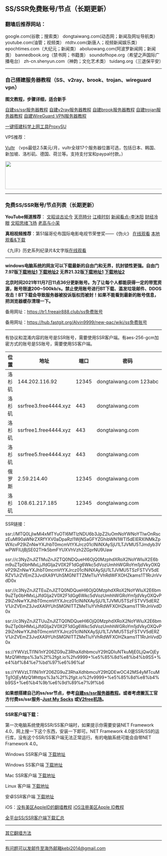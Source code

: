 ## SS/SSR免费账号/节点（长期更新）

### 翻墙后推荐网站：

google.com(谷歌；搜索类） dongtaiwang.com(动态网；新闻及网址导航类）  youtube.com(油管；视频类）  ntdtv.com(新唐人；视频新闻娱乐类）    epochtimes.com（大纪元；新闻类）  aboluowang.com(阿波罗新闻网；新闻类） bannedbook.org（禁书网；书籍类）   soundofhope.org（希望之声国际广播电台） zh-cn.shenyun.com（神韵；文化艺术类） tuidang.org（三退保平安）

***

### 自己搭建服务器教程（SS、v2ray、brook、trojan、wireguard vpn） 

**图文教程，步骤详细，适合新手**

[自建ss/ssr服务器教程](https://github.com/Alvin9999/new-pac/wiki/%E8%87%AA%E5%BB%BAss%E6%9C%8D%E5%8A%A1%E5%99%A8%E6%95%99%E7%A8%8B) 
[自建v2ray服务器教程](https://github.com/Alvin9999/new-pac/wiki/%E8%87%AA%E5%BB%BAv2ray%E6%9C%8D%E5%8A%A1%E5%99%A8%E6%95%99%E7%A8%8B) 
[自建brook服务器教程](https://github.com/Alvin9999/new-pac/wiki/%E8%87%AA%E5%BB%BAbrook%E6%9C%8D%E5%8A%A1%E5%99%A8%E6%95%99%E7%A8%8B) 
[自建trojan服务器教程](https://github.com/Alvin9999/new-pac/wiki/%E8%87%AA%E5%BB%BAtrojan%E6%9C%8D%E5%8A%A1%E5%99%A8%E6%95%99%E7%A8%8B) 
[自建WireGuard VPN服务器教程](https://github.com/Alvin9999/new-pac/wiki/%E8%87%AA%E5%BB%BAWireGuard-VPN%E6%9C%8D%E5%8A%A1%E5%99%A8%E6%95%99%E7%A8%8B) 

[一键搭建科学上网工具ProxySU](https://github.com/Alvin9999/new-pac/wiki/%E4%B8%80%E9%94%AE%E6%90%AD%E5%BB%BA%E7%A7%91%E5%AD%A6%E4%B8%8A%E7%BD%91%E5%B7%A5%E5%85%B7ProxySU)

VPS推荐：

[Vultr](https://www.vultr.com/?ref=7048874) （vps最低2.5美元/月，vultr全球17个服务器位置可选，包括日本、韩国、新加坡、洛杉矶、德国、荷兰等。支持支付宝和paypal付款。）

<a href="https://www.vultr.com/?ref=7048874"><img src="https://www.vultr.com/media/banners/banner_728x90.png" width="728" height="90"></a>

***

### 免费SS/SSR账号/节点列表（长期更新）

**YouTube频道推荐**： [文昭谈古论今](https://www.youtube.com/channel/UCtAIPjABiQD3qjlEl1T5VpA/featured)  [天亮時分](https://www.youtube.com/channel/UCjvjNeHndz4PGs9JXhzdHqw/videos)  [江峰时刻](https://www.youtube.com/channel/UCa6ERCDt3GzkvLye32ar89w/videos)  [新闻看点-李沐阳](https://www.youtube.com/channel/UCPMqbkR35zZV1ysWGXJPW-w/videos)   [财经冷眼](https://www.youtube.com/c/%E8%B4%A2%E7%BB%8F%E5%86%B7%E7%9C%BC/videos) [文昭思绪飞扬](https://www.youtube.com/channel/UCTu_hTaVf3DJMpMIyOAq2Ew/videos) [老高与小茉](https://www.youtube.com/channel/UCMUnInmOkrWN4gof9KlhNmQ/videos) 

**真相视频推荐**：第51届哥伦布国际电影电视节荣誉奖——《伪火》  [在线观看](http://cn.ntdtv.com/gb/2014/01/07/a24016.html)  [本地观看&下载](http://video1.freeair777.club/%E4%BC%AA%E7%81%AB.mp4)

《九评》历史系列纪录片&文字版[在线观看](https://www.tuidang.org/9ping/)

***

**windows电脑系统的网友可以下载最新的自由门和无界，抗封锁性更强。自由门7.97版[下载地址1](https://tr101.free4444.xyz/fg797p.zip) [下载地址2](https://tr71.free4444.xyz/fg797p.zip) 无界21.32版[下载地址1](https://tr101.free4444.xyz/u2132.exe) [下载地址2](https://tr71.free4444.xyz/u2132.exe)**


**北京时间2021年11月7日11点36分更新账号。为了让每个人都能获得一定的带宽资源，账号限速200~500kb/s。禁止使用账号进行BT下载、滥发垃圾邮件、DDOS攻击！BT下载会导致服务器被投诉版权而被封！如果不能看到最新的账号信息，把浏览器缓存清理一下。**

备用网址：https://tr1.freeair888.club/ss免费账号 

备用网址：https://hub.fastgit.org/Alvin9999/new-pac/wiki/ss免费账号 

***

有协议和混淆内容的账号是SSR账号，需要使用SSR客户端。有aes-256-gcm加密方式的账号是SS账号，需要使用SS客户端。

<table id="tablepress-1">
<thead>
<tr>
<th>位置</th>
<th>地址</th>
<th>端口</th>
<th>密码</th>
<th>加密方式</th>
<th>协议</th>
<th>混淆</th>
</tr>
</thead>
<tbody>
<tr>
<td>洛杉矶</td>
<td>144.202.116.92</td>
<td>12345</td>
<td>dongtaiwang.com&nbsp;123abc</td>
<td>chacha20</td>
<td>origin</td>
<td>tls1.2_ticket_auth</td>
</tr>
<tr>
<td>洛杉矶</td>
<td>ssrfree3.free4444.xyz</td>
<td>443</td>
<td>dongtaiwang.com</td>
<td>none</td>
<td>auth_chain_a</td>
<td>tls1.2_ticket_auth</td>
</tr>
<tr>
<td>洛杉矶</td>
<td>ssrfree1.free4444.xyz</td>
<td>443</td>
<td>dongtaiwang.com</td>
<td>none</td>
<td>auth_chain_a</td>
<td>tls1.2_ticket_auth</td>
</tr>
<tr>
<td>洛杉矶</td>
<td>ssrfree5.free4444.xyz</td>
<td>443</td>
<td>dongtaiwang.com</td>
<td>none</td>
<td>auth_chain_a</td>
<td>tls1.2_ticket_auth</td>
</tr>
<tr>
<td>俄罗斯</td>
<td>2.59.214.40</td>
<td>12345</td>
<td>dongtaiwang.com</td>
<td>aes-256-gcm</td>
<td></td>
<td></td>
</tr>
<tr>
<td>洛杉矶</td>
<td>108.61.217.185</td>
<td>12345</td>
<td>dongtaiwang.com</td>
<td>aes-256-gcm</td>
<td></td>
<td></td>
</tr>
</tbody>
</table>

SSR链接：

ssr://MTQ0LjIwMi4xMTYuOTI6MTIzNDU6b3JpZ2luOmNoYWNoYTIwOnRsczEuMl90aWNrZXRfYXV0aDpaRzl1WjNSaGFYZGhibWN1WTI5dElERXlNMkZpWXcvP29iZnNwYXJhbT0mcmVtYXJrcz01clNiNXAySjU1LTJVMU5TJmdyb3VwPWFIUjBjSE02THk5bmFYUXVhVzh2ZGprNU9Uaw

ssr://c3NyZnJlZTMuZnJlZTQ0NDQueHl6OjQ0MzphdXRoX2NoYWluX2E6bm9uZTp0bHMxLjJfdGlja2V0X2F1dGg6Wkc5dVozUmhhWGRoYm1jdVkyOXQvP29iZnNwYXJhbT0mcmVtYXJrcz01clNiNXAySjU1LTJVMU5TSzFSTVV5dERZV1JrZVEmZ3JvdXA9YUhSMGNITTZMeTluYVhRdWFXOHZkams1T1RrJnVvdD0x

ssr://c3NyZnJlZTEuZnJlZTQ0NDQueHl6OjQ0MzphdXRoX2NoYWluX2E6bm9uZTp0bHMxLjJfdGlja2V0X2F1dGg6Wkc5dVozUmhhWGRoYm1jdVkyOXQvP29iZnNwYXJhbT0mcmVtYXJrcz01clNiNXAySjU1LTJVMU5TSzFSTVV5dERZV1JrZVEmZ3JvdXA9YUhSMGNITTZMeTluYVhRdWFXOHZkams1T1RrJnVvdD0x

ssr://c3NyZnJlZTUuZnJlZTQ0NDQueHl6OjQ0MzphdXRoX2NoYWluX2E6bm9uZTp0bHMxLjJfdGlja2V0X2F1dGg6Wkc5dVozUmhhWGRoYm1jdVkyOXQvP29iZnNwYXJhbT0mcmVtYXJrcz01clNiNXAySjU1LTJVMU5TSzFSTVV5dERZV1JrZVEmZ3JvdXA9YUhSMGNITTZMeTluYVhRdWFXOHZkams1T1RrJnVvdD0x

ss://YWVzLTI1Ni1nY206ZG9uZ3RhaXdhbmcuY29tQDIuNTkuMjE0LjQwOjEyMzQ1#https%3a%2f%2fgit.io%2fv9999+%e5%85%8d%e8%b4%b9SS+%e4%bf%84%e7%bd%97%e6%96%af

ss://YWVzLTI1Ni1nY206ZG9uZ3RhaXdhbmcuY29tQDEwOC42MS4yMTcuMTg1OjEyMzQ1#https%3a%2f%2fgit.io%2fv9999+%e5%85%8d%e8%b4%b9SS+%e6%b4%9b%e6%9d%89%e7%9f%b6


**如果想搭建自己的ss/ssr节点，参考[自建ss/ssr服务器教程](https://github.com/Alvin9999/new-pac/wiki/%E8%87%AA%E5%BB%BAss%E6%9C%8D%E5%8A%A1%E5%99%A8%E6%95%99%E7%A8%8B)。或者考虑搬瓦工官方付费ss/ssr服务-[Just My Socks](https://github.com/Alvin9999/new-pac/wiki/Just-My-Socks) 或[V2free机场](https://github.com/Alvin9999/new-pac/wiki/V2free%E6%9C%BA%E5%9C%BA)。**

***


**SSR客户端下载：**

第一次电脑系统使用SSR/SS客户端时，如果提示你需要安装NET Framework 4.0，网上搜一下这个东西，安装一下即可。NET Framework 4.0是SSR/SS的运行库，没有这个SSR/SS客户端无法正常运行。有的电脑系统可能会自带NET Framework 4.0。

Windows SSR客户端 [下载地址](https://github.com/shadowsocksr-backup/shadowsocksr-csharp/releases) 

Windows SS客户端 [下载地址](https://github.com/shadowsocks/shadowsocks-windows/releases) 

Mac SSR客户端 [下载地址](https://github.com/shadowsocksr-backup/ShadowsocksX-NG/releases) 

Linux 客户端 [下载地址](http://www.mediafire.com/folder/xag0zy318a5tt/Linux) 

安卓SSR客户端 [下载地址](https://github.com/shadowsocksr-backup/shadowsocksr-android/releases/download/3.4.0.8/shadowsocksr-release.apk) 

iOS：[没有美区AppleID的翻墙教程](https://github.com/Alvin9999/new-pac/wiki/%E8%8B%B9%E6%9E%9C%E6%89%8B%E6%9C%BA%E7%BF%BB%E5%A2%99%E8%BD%AF%E4%BB%B6) [iOS注册美区Apple ID教程](https://github.com/Alvin9999/new-pac/wiki/iOS%E6%B3%A8%E5%86%8C%E7%BE%8E%E5%8C%BAApple-ID%E6%95%99%E7%A8%8B) 

[全平台SS/SSR客户端下载汇总](http://www.mediafire.com/folder/sfqz8bmodqdx5/shadowsocks相关客户端)

***

[其它翻墙方法](https://github.com/Alvin9999/new-pac/wiki/)

***

有问题可以发邮件至海外邮箱kebi2014@gmail.com